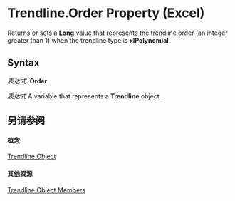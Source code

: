 
# Trendline.Order Property (Excel)

Returns or sets a  **Long** value that represents the trendline order (an integer greater than 1) when the trendline type is **xlPolynomial**.


## Syntax

 _表达式_. **Order**

 _表达式_ A variable that represents a **Trendline** object.


## 另请参阅


#### 概念


[Trendline Object](5c04b065-57f4-a059-7c22-50612bd727ea.md)
#### 其他资源


[Trendline Object Members](http://msdn.microsoft.com/library/b63cecc4-6151-f66c-8d73-9f66850046b1%28Office.15%29.aspx)